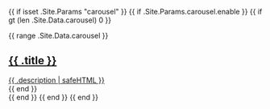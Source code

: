 {{ if isset .Site.Params "carousel" }}
{{ if .Site.Params.carousel.enable }}
{{ if gt (len .Site.Data.carousel) 0 }}
<section>
    <div class="home-carousel">
        <div class="dark-mask"></div>
        <div class="container">
            <div class="homepage owl-carousel">
                {{ range .Site.Data.carousel }}
                <div class="item">
                    <a href=" {{ .link }} ">
                    <div class="row">
                        <div class="col-sm-5 right">
                            <h1>{{ .title }}</h1>
                            {{ .description | safeHTML }}
                        </div>
                        <div class="col-sm-7">
                            <img class="img-responsive" src="{{ .image }}" alt="">
                        </div>
                    </div>
                    </a>
                </div>
                {{ end }}
            </div>
            <!-- /.project owl-slider -->
        </div>
    </div>
</section>
{{ end }}
{{ end }}
{{ end }}
